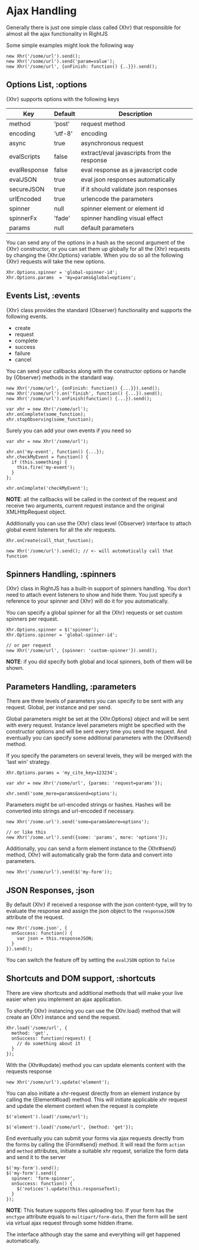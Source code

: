 # Ajax Handling

Generally there is just one simple class called {Xhr} that responsible for
almost all the ajax functionality in RightJS

Some simple examples might look the following way

    new Xhr('/some/url').send();
    new Xhr('/some/url').send('param=value');
    new Xhr('/some/url', {onFinish: function() {..}}).send();


## Options List, :options

{Xhr} supports options with the following keys


Key          | Default | Description
-------------|---------|-------------------------------------------------
method       | ‘post’  | request method
encoding     | ‘utf-8’ | encoding
async        | true    | asynchronous request
evalScripts  | false   | extract/eval javascripts from the response
evalResponse | false   | eval response as a javascript code
evalJSON     | true    | eval json responses automatically
secureJSON	 | true	   | if it should validate json responses
urlEncoded   | true    | urlencode the parameters
spinner      | null    | spinner element or element id
spinnerFx    | 'fade'  | spinner handling visual effect
params       | null    | default parameters


You can send any of the options in a hash as the second argument of the 
{Xhr} constructor, or you can set them up globally for all the {Xhr}
requests by changing the {Xhr.Options} variable. When you do so all the
following {Xhr} requests will take the new options.

    Xhr.Options.spinner = 'global-spinner-id';
    Xhr.Options.params  = 'my=params&global=options';


## Events List, :events

{Xhr} class provides the standard {Observer} functionality and supports the
following events.
  
* create
* request
* complete
* success
* failure
* cancel

You can send your callbacks along with the constructor options or handle by
{Observer} methods in the standard way.

    new Xhr('/some/url', {onFinish: function() {...}}).send();
    new Xhr('/some/url').on('finish', function() {...}).send();
    new Xhr('/some/url').onFinish(function() {...}).send();
    
    var xhr = new Xhr('/some/url');
    xhr.onComplete(some_function);
    xhr.stopObserving(some_function);

Surely you can add your own events if you need so

    var xhr = new Xhr('/some/url');
    
    xhr.on('my-event', function() {...});
    xhr.checkMyEvent = function() {
      if (this.something) {
        this.fire('my-event');
      }
    };
    
    xhr.onComplete('checkMyEvent');

__NOTE__: all the callbacks will be called in the
context of the request and receive two arguments, current request instance
and the original XMLHttpRequest object.

Additionally you can use the {Xhr} class level {Observer} interface to
attach global event listeners for all the xhr requests.

    Xhr.onCreate(call_that_function);
    
    new Xhr('/some/url').send(); // <- will automatically call that function


## Spinners Handling, :spinners

{Xhr} class in RightJS has a built-in support of spinners handling. You
don't need to attach event listeners to show and hide them. You just specify
a reference to your spinner and {Xhr} will do it for you automatically.

You can specify a global spinner for all the {Xhr} requests or set custom
spinners per request.

    Xhr.Options.spinner = $('spinner');
    Xhr.Options.spinner = 'global-spinner-id';
    
    // or per request
    new Xhr('/some/url', {spinner: 'custom-spinner'}).send();

__NOTE__: if you did specify both global and local
spinners, both of them will be shown.


## Parameters Handling, :parameters

There are three levels of parameters you can specify to be sent with any
request. Global, per instance and per send.

Global parameters might be set at the {Xhr.Options} object and will be sent
with every request. Instance level parameters might be specified with the
constructor options and will be sent every time you send the request. And
eventually you can specify some additional parameters with the {Xhr#send}
method.

If you specify the parameters on several levels, they will be merged with the
'last win' strategy.

    Xhr.Options.params = 'my_cite_key=123234';
    
    var xhr = new Xhr('/some/url', {params: 'request=params'});
    
    xhr.send('some_more=params&send=options');

Parameters might be url-encoded strings or hashes. Hashes will be converted
into strings and url-encoded if necessary.

    new Xhr('/some.url').send('some=params&more=options');
    
    // or like this
    new Xhr('/some.url').send({some: 'params', more: 'options'});

Additionally, you can send a form element instance to the {Xhr#send} method,
{Xhr} will automatically grab the form data and convert into parameters.

    new Xhr('/some/url').send($('my-form'));


## JSON Responses, :json

By default {Xhr} if received a response with the json content-type,
will try to evaluate the response and assign the json object to the
`responseJSON` attribute of the request.

    new Xhr('/some.json', {
      onSuccess: function() {
        var json = this.responseJSON;
      }
    }).send();

You can switch the feature off by setting the `evalJSON` option to `false`


## Shortcuts and DOM support, :shortcuts

There are view shortcuts and additional methods that will make your live
easier when you implement an ajax application.

To shortify {Xhr} instancing you can use the {Xhr.load} method that will
create an {Xhr} instance and send the request.

    Xhr.load('/some/url', {
      method: 'get',
      onSuccess: function(request) {
        // do something about it
      }
    });

With the {Xhr#update} method you can update elements content with the
requests response

    new Xhr('/some/url').update('element');

You can also initiate a xhr-request directly from an element instance by
calling the {Element#load} method. This will initiate applicable xhr
request and update the element content when the request is complete

    $('element').load('/some/url');
    
    $('element').load('/some/url', {method: 'get'});

End eventually you can submit your forms via ajax requests directly from the
forms by calling the {Form#send} method. It will read the form
`action` and `method` attributes, initiate a suitable xhr
request, serialize the form data and send it to the server

    $('my-form').send();
    $('my-form').send({
      spinner: 'form-spinner',
      onSuccess: function() {
        $('notices').update(this.responseText);
      }
    });

__NOTE__: This feature supports files uploading too.
If your form has the `enctype` attribute equals to
`multipart/form-data`, then the form will be sent via virtual ajax
request through some hidden iframe.

The interface although stay the same and everything will get
happened automatically.
